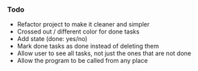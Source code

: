 ### Todo
* Refactor project to make it cleaner and simpler
* Crossed out / different color for done tasks
* Add state (done: yes/no)
* Mark done tasks as done instead of deleting them
* Allow user to see all tasks, not just the ones that are not done
* Allow the program to be called from any place 